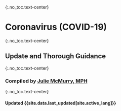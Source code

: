 {:.no_toc.text-center}
# Coronavirus (COVID-19)

{:.no_toc.text-center}
## Update and Thorough Guidance

{:.no_toc.text-center}
### Compiled by [Julie McMurry, MPH](https://twitter.com/flattencurve)

{:.no_toc.text-center}
#### Updated {{site.data.last_updated[site.active_lang]}}
